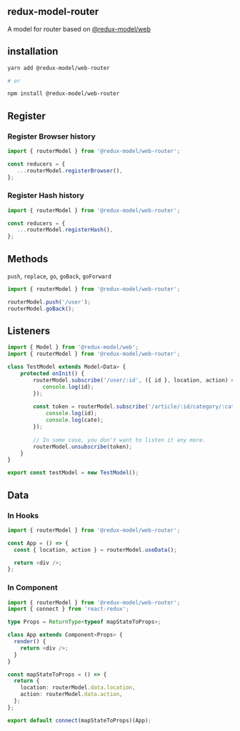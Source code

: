 ## redux-model-router

A model for router based on [@redux-model/web](https://github.com/fwh1990/redux-model-ts)

## installation

```bash
yarn add @redux-model/web-router

# or

npm install @redux-model/web-router
```

## Register

### Register Browser history

```typescript
import { routerModel } from '@redux-model/web-router';

const reducers = {
   ...routerModel.registerBrowser(),
};
```

### Register Hash history

```typescript
import { routerModel } from '@redux-model/web-router';

const reducers = {
   ...routerModel.registerHash(),
};
```

## Methods

`push`, `replace`, `go`, `goBack`, `goForward`

```typescript
import { routerModel } from '@redux-model/web-router';

routerModel.push('/user');
routerModel.goBack();
```

## Listeners

```typescript
import { Model } from '@redux-model/web';
import { routerModel } from '@redux-model/web-router';

class TestModel extends Model<Data> {
    protected onInit() {
        routerModel.subscribe('/user/:id', ({ id }, location, action) => {
           console.log(id);
        });
        
        const token = routerModel.subscribe('/article/:id/category/:cate', ({ id, cate }, location, action) => {
            console.log(id);
            console.log(cate);
        });
    
        // In some case, you don't want to listen it any more.
        routerModel.unsubscribe(token);
    }
}

export const testModel = new TestModel();
```

## Data

### In Hooks
```typescript jsx
import { routerModel } from '@redux-model/web-router';

const App = () => {
  const { location, action } = routerModel.useData();

  return <div />;
};
```

### In Component

```typescript jsx
import { routerModel } from '@redux-model/web-router';
import { connect } from 'react-redux';

type Props = ReturnType<typeof mapStateToProps>;

class App extends Component<Props> {
  render() {
    return <div />;
  }
}

const mapStateToProps = () => {
  return {
    location: routerModel.data.location,
    action: routerModel.data.action,
  };
};

export default connect(mapStateToProps)(App);
```
